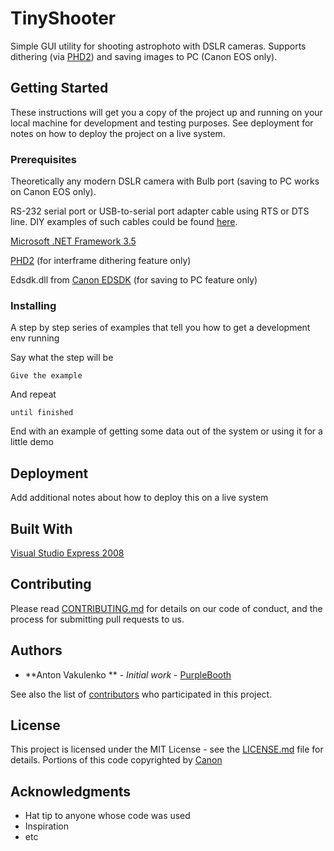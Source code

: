 # TinyShooter

Simple GUI utility for shooting astrophoto with DSLR cameras. Supports dithering (via [PHD2](https://openphdguiding.org/)) and saving images to PC (Canon EOS only). 

## Getting Started

These instructions will get you a copy of the project up and running on your local machine for development and testing purposes. See deployment for notes on how to deploy the project on a live system.

### Prerequisites

Theoretically any modern DSLR camera with Bulb port (saving to PC works on Canon EOS only). 

RS-232 serial port or USB-to-serial port adapter cable using RTS or DTS line. DIY examples of such cables could be found [here](http://www.beskeen.com/projects/dslr_serial/dslr_serial.shtml).

[Microsoft .NET Framework 3.5](https://www.microsoft.com/en-US/download/details.aspx?id=22)

[PHD2](https://openphdguiding.org/) (for interframe dithering feature only)

Edsdk.dll from [Canon EDSDK](https://www.didp.canon-europa.com/) (for saving to PC feature only)

### Installing

A step by step series of examples that tell you how to get a development env running

Say what the step will be

```
Give the example
```

And repeat

```
until finished
```

End with an example of getting some data out of the system or using it for a little demo

## Deployment

Add additional notes about how to deploy this on a live system

## Built With

[Visual Studio Express 2008](https://visualstudio.microsoft.com/ru/vs/express/)

## Contributing

Please read [CONTRIBUTING.md](https://gist.github.com/PurpleBooth/b24679402957c63ec426) for details on our code of conduct, and the process for submitting pull requests to us.

## Authors

* **Anton Vakulenko ** - *Initial work* - [PurpleBooth](https://github.com/anton-vakulenko)

See also the list of [contributors](https://github.com/your/project/contributors) who participated in this project.

## License

This project is licensed under the MIT License - see the [LICENSE.md](LICENSE.md) file for details. Portions of this code copyrighted by [Canon](https://www.didp.canon-europa.com/developer/didp/didp_cfg.nsf/webpages/Terms+and+Conditions)

## Acknowledgments

* Hat tip to anyone whose code was used
* Inspiration
* etc

